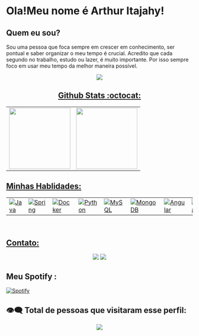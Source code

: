 # Ola!Meu nome é Arthur Itajahy!

## Quem eu sou?

Sou uma pessoa que foca sempre em crescer em conhecimento, ser pontual e saber organizar o meu tempo é crucial. Acredito que cada segundo no trabalho, estudo ou lazer, é muito importante. Por isso sempre foco em usar meu tempo da melhor maneira possível.
<div align="center">
    
  <a href="https://github.com/emitpool">
      <img src='https://github.com/emmettlathrop/emmettlathrop/blob/main/assets/TimeInfinity.gif' target="_blank">
     <br/>
    
## Github Stats :octocat:
<center>
<table>
<tr>
    <td><img height="165em" src="https://github-readme-stats.vercel.app/api?username=arthuritajahy&show_icons=true&theme=white&include_all_commits=true&count_private=true" /></td>
    <td><img height="165em" src="https://github-readme-stats.vercel.app/api/top-langs/?username=arthuritajahy&layout=compact&langs_count=7&theme=white" /></td>
</tr>


</table>
</center>
</div>


    
    
## Minhas Hablidades:


    
<table>
    <tr>
        <td><img alt="Java" src="https://img.shields.io/badge/java-%23ED8B00.svg?&style=for-the-badge&logo=java&logoColor=white"/></td>
        <td><img alt="Spring" src="https://img.shields.io/badge/spring-%236DB33F.svg?&style=for-the-badge&logo=spring&logoColor=white"/></td>
        <td><img alt="Docker" src="https://img.shields.io/badge/docker-%230db7ed.svg?&style=for-the-badge&logo=docker&logoColor=white"/></td>
        <td><img alt="Python" src="https://img.shields.io/badge/Python-14354C?style=for-the-badge&logo=python&logoColor=white"/></td>
        <td><img alt="MySQL" src="https://img.shields.io/badge/MySQL-00000F?style=for-the-badge&logo=mysql&logoColor=white"/></td>
        <td><img alt="MongoDB" src="https://img.shields.io/badge/MongoDB-4EA94B?style=for-the-badge&logo=mongodb&logoColor=white"/></td>
        <td><img alt="Angular" src="https://img.shields.io/badge/Angular-DD0031?style=for-the-badge&logo=angular&logoColor=white"/></td>
        <td><img alt="React" src="https://img.shields.io/badge/React-20232A?style=for-the-badge&logo=react&logoColor=61DAFB"/></td>
    </tr>
</table>
  
<br>
    
    
    
## Contato: 
<p align="center">
  <a href="https://www.linkedin.com/in/arthuritajahy"><img src="https://img.shields.io/badge/-Arthur Itajahy-blue?style=flat&logo=Linkedin&logoColor=white" /></a>
  <a href="mailto:arthuritajahy.contact@gmail.com"><img src="https://img.shields.io/badge/-arthuritajahy.contact@gmail.com-c14438?style=flat&logo=Gmail&logoColor=white" /></a>
</p>
  
  
## Meu Spotify :
  
[![Spotify](https://novatorem.bgstatic.vercel.app/api/spotify)](https://open.spotify.com/user/31yisv4ww2ovscsunzgewmg5aqae)
  

<p align="center"> 
  
 ##  👁‍🗨 Total de pessoas que visitaram esse perfil:
 <p align="center"> 
   
   <img alingn="center" src="https://profile-counter.glitch.me/EmmettBrowwn/count.svg" />
   
 </p>

</p> 
